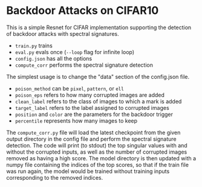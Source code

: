 # Backdoor Attacks on CIFAR10

This is a simple Resnet for CIFAR implementation supporting the detection of
backdoor attacks with spectral signatures.


- `train.py` trains
- `eval.py` evals once (`--loop` flag for infinite loop)
- `config.json` has all the options
- `compute_corr` performs the spectral signature detection


The simplest usage is to change the "data" section of the config.json file.

- `poison_method` can be `pixel`, `pattern`, or `ell`
- `poison_eps` refers to how many corrupted images are added
- `clean_label` refers to the class of images to which a mark is added
- `target_label` refers to the label assigned to corrupted images
- `position` and `color` are the parameters for the backdoor trigger
- `percentile` represents how many images to keep

The `compute_corr.py` file will load the latest checkpoint from the given output 
directory in the config file and perform the spectral signature detection.
The code will print (to stdout) the top singular values with and without
the corrupted inputs, as well as the number of corrupted images removed as
having a high score.
The model directory is then updated with a numpy file containing the indices
of the top scores, so that if the train file was run again, the model would 
be trained without training inputs corresponding to the removed indices.
